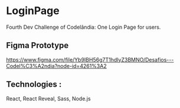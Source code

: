# LoginPage

Fourth Dev Challenge of Codelândia: One Login Page for users.

## Figma Prototype

https://www.figma.com/file/Yb9IBH56g7T1hdIyZ3BMNO/Desafios---Codel%C3%A2ndia?node-id=4261%3A2

## Technologies :
React, React Reveal, Sass, Node.js
